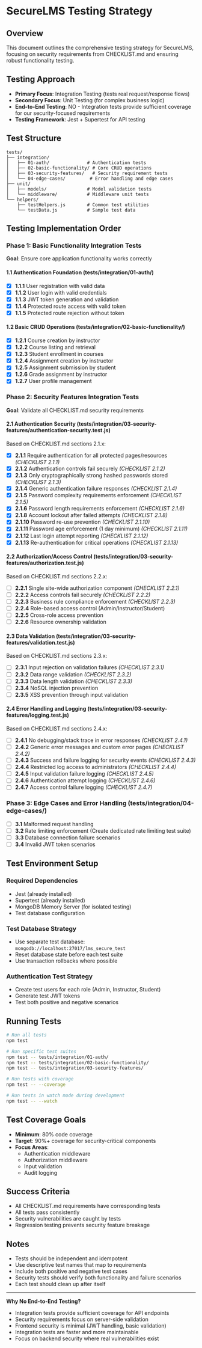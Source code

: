 # SecureLMS Testing Strategy

## Overview
This document outlines the comprehensive testing strategy for SecureLMS, focusing on security requirements from CHECKLIST.md and ensuring robust functionality testing.

## Testing Approach
- **Primary Focus**: Integration Testing (tests real request/response flows)
- **Secondary Focus**: Unit Testing (for complex business logic)
- **End-to-End Testing**: NO - Integration tests provide sufficient coverage for our security-focused requirements
- **Testing Framework**: Jest + Supertest for API testing

## Test Structure
```
tests/
├── integration/
│   ├── 01-auth/              # Authentication tests
│   ├── 02-basic-functionality/ # Core CRUD operations
│   ├── 03-security-features/   # Security requirement tests
│   └── 04-edge-cases/         # Error handling and edge cases
├── unit/
│   ├── models/               # Model validation tests
│   └── middleware/           # Middleware unit tests
└── helpers/
    ├── testHelpers.js        # Common test utilities
    └── testData.js           # Sample test data
```

## Testing Implementation Order

### Phase 1: Basic Functionality Integration Tests
**Goal**: Ensure core application functionality works correctly

#### 1.1 Authentication Foundation (tests/integration/01-auth/)
- [x] **1.1.1** User registration with valid data
- [x] **1.1.2** User login with valid credentials
- [x] **1.1.3** JWT token generation and validation
- [x] **1.1.4** Protected route access with valid token
- [x] **1.1.5** Protected route rejection without token

#### 1.2 Basic CRUD Operations (tests/integration/02-basic-functionality/)
- [x] **1.2.1** Course creation by instructor
- [x] **1.2.2** Course listing and retrieval
- [x] **1.2.3** Student enrollment in courses
- [x] **1.2.4** Assignment creation by instructor
- [x] **1.2.5** Assignment submission by student
- [x] **1.2.6** Grade assignment by instructor
- [x] **1.2.7** User profile management

### Phase 2: Security Features Integration Tests
**Goal**: Validate all CHECKLIST.md security requirements

#### 2.1 Authentication Security (tests/integration/03-security-features/authentication-security.test.js)
Based on CHECKLIST.md sections 2.1.x:

- [x] **2.1.1** Require authentication for all protected pages/resources *(CHECKLIST 2.1.1)*
- [x] **2.1.2** Authentication controls fail securely *(CHECKLIST 2.1.2)*
- [x] **2.1.3** Only cryptographically strong hashed passwords stored *(CHECKLIST 2.1.3)*
- [x] **2.1.4** Generic authentication failure responses *(CHECKLIST 2.1.4)*
- [x] **2.1.5** Password complexity requirements enforcement *(CHECKLIST 2.1.5)*
- [x] **2.1.6** Password length requirements enforcement *(CHECKLIST 2.1.6)*
- [x] **2.1.8** Account lockout after failed attempts *(CHECKLIST 2.1.8)*
- [x] **2.1.10** Password re-use prevention *(CHECKLIST 2.1.10)*
- [x] **2.1.11** Password age enforcement (1 day minimum) *(CHECKLIST 2.1.11)*
- [x] **2.1.12** Last login attempt reporting *(CHECKLIST 2.1.12)*
- [x] **2.1.13** Re-authentication for critical operations *(CHECKLIST 2.1.13)*

#### 2.2 Authorization/Access Control (tests/integration/03-security-features/authorization.test.js)
Based on CHECKLIST.md sections 2.2.x:

- [ ] **2.2.1** Single site-wide authorization component *(CHECKLIST 2.2.1)*
- [ ] **2.2.2** Access controls fail securely *(CHECKLIST 2.2.2)*
- [ ] **2.2.3** Business rule compliance enforcement *(CHECKLIST 2.2.3)*
- [ ] **2.2.4** Role-based access control (Admin/Instructor/Student)
- [ ] **2.2.5** Cross-role access prevention
- [ ] **2.2.6** Resource ownership validation

#### 2.3 Data Validation (tests/integration/03-security-features/validation.test.js)
Based on CHECKLIST.md sections 2.3.x:

- [ ] **2.3.1** Input rejection on validation failures *(CHECKLIST 2.3.1)*
- [ ] **2.3.2** Data range validation *(CHECKLIST 2.3.2)*
- [ ] **2.3.3** Data length validation *(CHECKLIST 2.3.3)*
- [ ] **2.3.4** NoSQL injection prevention
- [ ] **2.3.5** XSS prevention through input validation

#### 2.4 Error Handling and Logging (tests/integration/03-security-features/logging.test.js)
Based on CHECKLIST.md sections 2.4.x:

- [ ] **2.4.1** No debugging/stack trace in error responses *(CHECKLIST 2.4.1)*
- [ ] **2.4.2** Generic error messages and custom error pages *(CHECKLIST 2.4.2)*
- [ ] **2.4.3** Success and failure logging for security events *(CHECKLIST 2.4.3)*
- [ ] **2.4.4** Restricted log access to administrators *(CHECKLIST 2.4.4)*
- [ ] **2.4.5** Input validation failure logging *(CHECKLIST 2.4.5)*
- [ ] **2.4.6** Authentication attempt logging *(CHECKLIST 2.4.6)*
- [ ] **2.4.7** Access control failure logging *(CHECKLIST 2.4.7)*

### Phase 3: Edge Cases and Error Handling (tests/integration/04-edge-cases/)
- [ ] **3.1** Malformed request handling
- [ ] **3.2** Rate limiting enforcement (Create dedicated rate limiting test suite)
- [ ] **3.3** Database connection failure scenarios
- [ ] **3.4** Invalid JWT token scenarios

## Test Environment Setup

### Required Dependencies
- Jest (already installed)
- Supertest (already installed)
- MongoDB Memory Server (for isolated testing)
- Test database configuration

### Test Database Strategy
- Use separate test database: `mongodb://localhost:27017/lms_secure_test`
- Reset database state before each test suite
- Use transaction rollbacks where possible

### Authentication Test Strategy
- Create test users for each role (Admin, Instructor, Student)
- Generate test JWT tokens
- Test both positive and negative scenarios

## Running Tests

```bash
# Run all tests
npm test

# Run specific test suites
npm test -- tests/integration/01-auth/
npm test -- tests/integration/02-basic-functionality/
npm test -- tests/integration/03-security-features/

# Run tests with coverage
npm test -- --coverage

# Run tests in watch mode during development
npm test -- --watch
```

## Test Coverage Goals
- **Minimum**: 80% code coverage
- **Target**: 90%+ coverage for security-critical components
- **Focus Areas**: 
  - Authentication middleware
  - Authorization middleware
  - Input validation
  - Audit logging

## Success Criteria
- All CHECKLIST.md requirements have corresponding tests
- All tests pass consistently
- Security vulnerabilities are caught by tests
- Regression testing prevents security feature breakage

## Notes
- Tests should be independent and idempotent
- Use descriptive test names that map to requirements
- Include both positive and negative test cases
- Security tests should verify both functionality and failure scenarios
- Each test should clean up after itself

---

**Why No End-to-End Testing?**
- Integration tests provide sufficient coverage for API endpoints
- Security requirements focus on server-side validation
- Frontend security is minimal (JWT handling, basic validation)
- Integration tests are faster and more maintainable
- Focus on backend security where real vulnerabilities exist